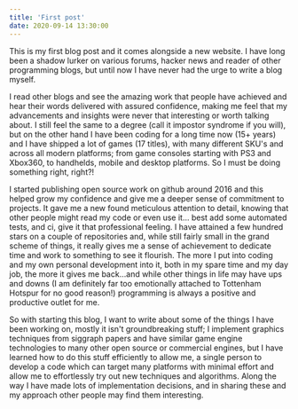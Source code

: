 ```yaml
---
title: 'First post'
date: 2020-09-14 13:30:00
---
```


This is my first blog post and it comes alongside a new website. I have long been a shadow lurker on various forums, hacker news and reader of other programming blogs, but until now I have never had the urge to write a blog myself. 

I read other blogs and see the amazing work that people have achieved and hear their words delivered with assured confidence, making me feel that my advancements and insights were never that interesting or worth talking about. I still feel the same to a degree (call it impostor syndrome if you will), but on the other hand I have been coding for a long time now (15+ years) and I have shipped a lot of games (17 titles), with many different SKU's and across all modern platforms; from game consoles starting with PS3 and Xbox360, to handhelds, mobile and desktop platforms. So I must be doing something right, right?!

I started publishing open source work on github around 2016 and this helped grow my confidence and give me a deeper sense of commitment to projects. It gave me a new found meticulous attention to detail, knowing that other people might read my code or even use it... best add some automated tests, and ci, give it that professional feeling. I have attained a few hundred stars on a couple of repositories and, while still fairly small in the grand scheme of things, it really gives me a sense of achievement to dedicate time and work to something to see it flourish. The more I put into coding and my own personal development into it, both in my spare time and my day job, the more it gives me back...and while other things in life may have ups and downs (I am definitely far too emotionally attached to Tottenham Hotspur for no good reason!) programming is always a positive and productive outlet for me.

So with starting this blog, I want to write about some of the things I have been working on, mostly it isn't groundbreaking stuff; I implement graphics techniques from siggraph papers and have similar game engine technologies to many other open source or commercial engines, but I have learned how to do this stuff efficiently to allow me, a single person to develop a code which can target many platforms with minimal effort and allow me to effortlessly try out new techniques and algorithms. Along the way I have made lots of implementation decisions, and in sharing these and my approach other people may find them interesting.





